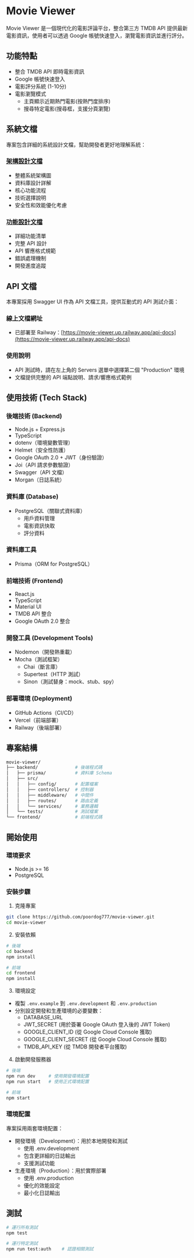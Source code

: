 # Movie Viewer

Movie Viewer 是一個現代化的電影評論平台，整合第三方 TMDB API 提供最新電影資訊，使用者可以透過 Google 帳號快速登入，瀏覽電影資訊並進行評分。

## 功能特點
- 整合 TMDB API 即時電影資訊
- Google 帳號快速登入
- 電影評分系統 (1-10分)
- 電影瀏覽模式
  * 主頁顯示近期熱門電影(按熱門度排序)
  * 搜尋特定電影(搜尋框，支援分頁瀏覽)

## 系統文檔

專案包含詳細的系統設計文檔，幫助開發者更好地理解系統：

### [架構設計文檔](Architecture.md)
- 整體系統架構圖
- 資料庫設計詳解
- 核心功能流程
- 技術選擇說明
- 安全性和效能優化考慮

### [功能設計文檔](Design.md)
- 詳細功能清單
- 完整 API 設計
- API 響應格式規範
- 錯誤處理機制
- 開發進度追蹤

## API 文檔
本專案採用 Swagger UI 作為 API 文檔工具，提供互動式的 API 測試介面：

### 線上文檔網址
- 已部署至 Railway：[https://movie-viewer.up.railway.app/api-docs](https://movie-viewer.up.railway.app/api-docs)

### 使用說明
- API 測試時，請在左上角的 Servers 選單中選擇第二個 "Production" 環境
- 文檔提供完整的 API 端點說明、請求/響應格式範例

## 使用技術 (Tech Stack)

### 後端技術 (Backend)
- Node.js + Express.js
- TypeScript
- dotenv（環境變數管理）
- Helmet（安全性防護）
- Google OAuth 2.0 + JWT（身份驗證）
- Joi（API 請求參數驗證）
- Swagger（API 文檔）
- Morgan（日誌系統）

### 資料庫 (Database)
- PostgreSQL（關聯式資料庫）
  * 用戶資料管理
  * 電影資訊快取
  * 評分資料

### 資料庫工具
- Prisma（ORM for PostgreSQL）

### 前端技術 (Frontend)
- React.js
- TypeScript
- Material UI
- TMDB API 整合
- Google OAuth 2.0 整合

### 開發工具 (Development Tools)
- Nodemon（開發熱重載）
- Mocha（測試框架）
  * Chai（斷言庫）
  * Supertest（HTTP 測試）
  * Sinon（測試替身：mock、stub、spy）

### 部署環境 (Deployment)
- GitHub Actions（CI/CD）
- Vercel（前端部署）
- Railway（後端部署）

## 專案結構
```bash
movie-viewer/
├── backend/              # 後端程式碼
│   ├── prisma/           # 資料庫 Schema
│   ├── src/              
│   │   ├── config/       # 配置檔案
│   │   ├── controllers/  # 控制器
│   │   ├── middleware/   # 中間件
│   │   ├── routes/       # 路由定義
│   │   └── services/     # 業務邏輯
│   └── tests/            # 測試檔案
└── frontend/             # 前端程式碼
```

## 開始使用

### 環境要求
- Node.js >= 16
- PostgreSQL

### 安裝步驟
1. 克隆專案
```bash
git clone https://github.com/poordog777/movie-viewer.git
cd movie-viewer
```

2. 安裝依賴
```bash
# 後端
cd backend
npm install

# 前端
cd frontend
npm install
```

3. 環境設定
- 複製 `.env.example` 到 `.env.development` 和 `.env.production`
- 分別設定開發和生產環境的必要變數：
  - DATABASE_URL
  - JWT_SECRET (用於簽署 Google OAuth 登入後的 JWT Token)
  - GOOGLE_CLIENT_ID (從 Google Cloud Console 獲取)
  - GOOGLE_CLIENT_SECRET (從 Google Cloud Console 獲取)
  - TMDB_API_KEY (從 TMDB 開發者平台獲取)

4. 啟動開發服務器
```bash
# 後端
npm run dev     # 使用開發環境配置
npm run start   # 使用正式環境配置

# 前端
npm start
```

### 環境配置
專案採用兩套環境配置：
- 開發環境（Development）：用於本地開發和測試
  * 使用 .env.development
  * 包含更詳細的日誌輸出
  * 支援測試功能
- 生產環境（Production）：用於實際部署
  * 使用 .env.production
  * 優化的效能設定
  * 最小化日誌輸出

## 測試
```bash
# 運行所有測試
npm test

# 運行特定測試
npm run test:auth    # 認證相關測試